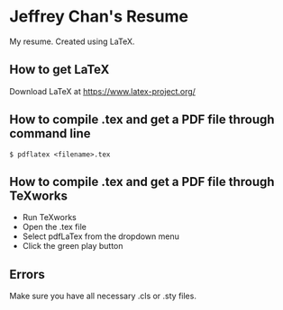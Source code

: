 # Jeffrey Chan's Resume
My resume. Created using  LaTeX.

## How to get LaTeX
Download LaTeX at https://www.latex-project.org/

## How to compile .tex and get a PDF file through command line
    $ pdflatex <filename>.tex

## How to compile .tex and get a PDF file through TeXworks
- Run TeXworks
- Open the .tex file
- Select pdfLaTex from the dropdown menu
- Click the green play button

## Errors
Make sure you have all necessary .cls or .sty files.
